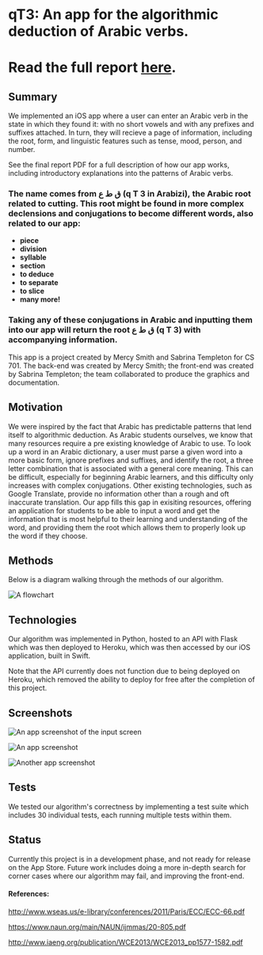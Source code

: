 # qT3: An app for the algorithmic deduction of Arabic verbs. 
# Read the full report [here](Smith_Templeton_qT3_Final_Report.pdf).
## Summary

We implemented an iOS app where a user can enter an
Arabic verb in the state in which they found it: with no
short vowels and with any prefixes and suffixes attached. In turn, they will recieve a page of information, including the root, form, and linguistic features such as tense, mood, person, and number.

See the final report PDF for a full description of how our app works, including introductory explanations into the patterns of Arabic verbs.

### The name comes from ق ط ع (q T 3 in Arabizi), the Arabic root related to cutting. This root might be found in more complex declensions and conjugations to become different words, also related to our app: 
- **piece**
- **division**
- **syllable**
- **section**
- **to deduce**
- **to separate**
- **to slice**
- **many more!**

### Taking any of these conjugations in Arabic and inputting them into our app will return the root ق ط ع (q T 3) with accompanying information.

This app is a project created by Mercy Smith and Sabrina Templeton for CS 701. The back-end was created by Mercy Smith; the front-end was created by Sabrina Templeton; the team collaborated to produce the graphics and documentation. 

## Motivation
We were inspired by the fact that Arabic has predictable
patterns that lend itself to algorithmic deduction. As Arabic
students ourselves, we know that many resources require a
pre existing knowledge of Arabic to use. To look up a word
in an Arabic dictionary, a user must parse a given word into
a more basic form, ignore prefixes and suffixes, and identify
the root, a three letter combination that is associated with
a general core meaning. This can be difficult, especially for
beginning Arabic learners, and this difficulty only increases
with complex conjugations. Other existing technologies,
such as Google Translate, provide no information other than
a rough and oft inaccurate translation. Our app fills this gap in exisiting resources, offering an application for students to be able to input a word and get the information that is most helpful to their learning and understanding of the word, and providing them the root which allows them to properly look up the word if they choose. 

## Methods

Below is a diagram walking through the methods of our algorithm. 


![A flowchart](./images/qt3_flowchart.png)

## Technologies

Our algorithm was implemented in Python, hosted to an API with Flask which was then deployed to Heroku, which was then accessed by our iOS application, built in Swift. 

Note that the API currently does not function due to being deployed on Heroku, which removed the ability to deploy for free after the completion of this project.

## Screenshots

![An app screenshot of the input screen](./images/input_qt3.PNG)

![An app screenshot](./images/qT3_screenshot.PNG)


![Another app screenshot](./images/qT3_screenshot1.PNG)

## Tests

We tested our algorithm's correctness by implementing a test suite which includes 30 individual tests, each running multiple tests within them. 

## Status

Currently this project is in a development phase, and not ready for release on the App Store. Future work includes doing a more in-depth search for corner cases where our algorithm may fail, and improving the front-end.

#### References:

http://www.wseas.us/e-library/conferences/2011/Paris/ECC/ECC-66.pdf

https://www.naun.org/main/NAUN/ijmmas/20-805.pdf

http://www.iaeng.org/publication/WCE2013/WCE2013_pp1577-1582.pdf
